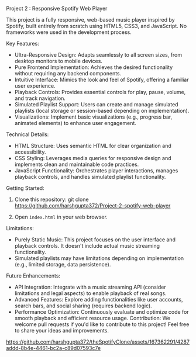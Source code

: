 Project 2 : Responsive Spotify Web Player

This project is a fully responsive, web-based music player inspired by Spotify, built entirely from scratch using HTML5, CSS3, and JavaScript. No frameworks were used in the development process.

Key Features:

* Ultra-Responsive Design: Adapts seamlessly to all screen sizes, from desktop monitors to mobile devices.
* Pure Frontend Implementation: Achieves the desired functionality without requiring any backend components.
* Intuitive Interface: Mimics the look and feel of Spotify, offering a familiar user experience.
* Playback Controls: Provides essential controls for play, pause, volume, and track navigation.
* Simulated Playlist Support: Users can create and manage simulated playlists (local storage or session-based depending on implementation).
* Visualizations: Implement basic visualizations (e.g., progress bar, animated elements) to enhance user engagement.

Technical Details:

* HTML Structure: Uses semantic HTML for clear organization and accessibility.
* CSS Styling: Leverages media queries for responsive design and implements clean and maintainable code practices.
* JavaScript Functionality: Orchestrates player interactions, manages playback controls, and handles simulated playlist functionality.

Getting Started:

1. Clone this repository: git clone https://github.com/harshgupta372/Project-2-spotify-web-player

2. Open `index.html` in your web browser.

Limitations:

* Purely Static Music: This project focuses on the user interface and playback controls. It doesn't include actual music streaming functionality.
* Simulated playlists may have limitations depending on implementation (e.g., limited storage, data persistence).

Future Enhancements:

* API Integration: Integrate with a music streaming API (consider limitations and legal aspects) to enable playback of real songs.
* Advanced Features: Explore adding functionalities like user accounts, search bars, and social sharing (requires backend logic).
* Performance Optimization: Continuously evaluate and optimize code for smooth playback and efficient resource usage.
Contribution:
We welcome pull requests if you'd like to contribute to this project! Feel free to share your ideas and improvements.


 

 



https://github.com/harshgupta372/theSpotifyClone/assets/167362291/4287addd-8b4e-4461-bc2a-c89d07593c7e


